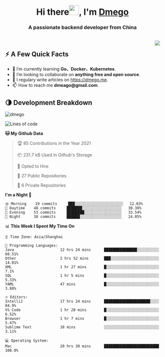 <h1 align="center">Hi there<img src="https://cdn.jsdelivr.net/gh/dmego/images/img/Hi.gif" height="32" />, I'm <a href="https://i.dmego.me/" target="_blank"> Dmego </a> </h1>
<h3 align="center">A passionate backend developer from China</h3>
</br>

<img align="right" src="https://github-readme-stats.vercel.app/api?username=dmego&show_icons=true" />

## ⚡️ A Few Quick Facts

<ul>
    <li> 🌱 I’m currently learning <strong>Go、Docker、Kubernetes</strong>.</li>
    <li> 👯 I’m looking to collaborate on <strong>anything free and open source</strong>.</li>
    <li>📝 I regulary write articles on <a href="https://dmego.me">https://dmego.me</a>.</li>
    <li>📫 How to reach me <strong>dmeago@gmail.com</strong>.</li>
</ul>

## 🌗 Development Breakdown

<img src="https://komarev.com/ghpvc/?username=dmego" alt="dmego" />

<!--START_SECTION:waka-->
![Lines of code](https://img.shields.io/badge/From%20Hello%20World%20I%27ve%20Written-228007%20lines%20of%20code-blue)

**🐱 My Github Data** 

> 🏆 85 Contributions in the Year 2021
 > 
> 📦 231.7 kB Used in Github's Storage 
 > 
> 💼 Opted to Hire
 > 
> 📜 27 Public Repositories 
 > 
> 🔑 6 Private Repositories  
 > 
**I'm a Night 🦉** 

```text
🌞 Morning    19 commits     ███░░░░░░░░░░░░░░░░░░░░░░   12.03% 
🌆 Daytime    48 commits     ███████░░░░░░░░░░░░░░░░░░   30.38% 
🌃 Evening    53 commits     ████████░░░░░░░░░░░░░░░░░   33.54% 
🌙 Night      38 commits     ██████░░░░░░░░░░░░░░░░░░░   24.05%

```


📊 **This Week I Spent My Time On** 

```text
⌚︎ Time Zone: Asia/Shanghai

💬 Programming Languages: 
Java                     12 hrs 24 mins      ███████████████░░░░░░░░░░   60.51% 
Other                    2 hrs 52 mins       ███░░░░░░░░░░░░░░░░░░░░░░   14.01% 
XML                      1 hr 27 mins        █░░░░░░░░░░░░░░░░░░░░░░░░   7.1% 
SQL                      1 hr 5 mins         █░░░░░░░░░░░░░░░░░░░░░░░░   5.33% 
YAML                     47 mins             █░░░░░░░░░░░░░░░░░░░░░░░░   3.88%

🔥 Editors: 
IntelliJ                 17 hrs 24 mins      █████████████████████░░░░   84.9% 
VS Code                  1 hr 20 mins        █░░░░░░░░░░░░░░░░░░░░░░░░   6.52% 
Browser                  1 hr 7 mins         █░░░░░░░░░░░░░░░░░░░░░░░░   5.47% 
Sublime Text             38 mins             ░░░░░░░░░░░░░░░░░░░░░░░░░   3.11%

💻 Operating System: 
Mac                      20 hrs 30 mins      █████████████████████████   100.0%

```


<!--END_SECTION:waka-->
